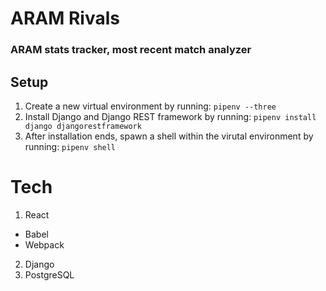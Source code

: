 # ARAM Rivals
### ARAM stats tracker, most recent match analyzer

## Setup
1. Create a new virtual environment by running:
`pipenv --three`
2. Install Django and Django REST framework by running:
`pipenv install django djangorestframework`
3. After installation ends, spawn a shell within the virutal environment by running:
`pipenv shell`

# Tech
1. React
  + Babel
  + Webpack
2. Django
3. PostgreSQL
